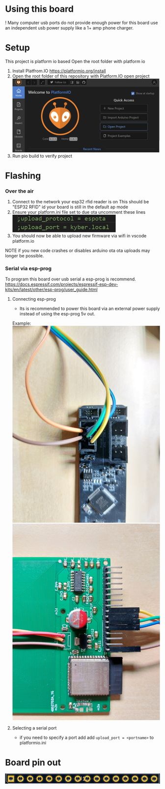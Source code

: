 # Using this board
! Many computer usb ports do not provide enough power for this board use an independent usb power supply like a 1+ amp phone charger.

# Setup
This project is platform io based
Open the root folder with platform io
1. Install Platfrom.IO https://platformio.org/install
2. Open the root folder of this repository with Platform.IO open project
![pinout](images/pio-open.png)
3. Run pio build to verify project

# Flashing
### Over the air
1. Connect to the network your esp32 rfid reader is on
   This should be "ESP32 RFID" id your board is still in the default ap mode
2. Ensure your platform.ini file set to due ota
   uncomment these lines ![pio pta config](images/platformio-ota-settings.png)
3. You should now be able to upload new firmware via wifi in vscode platform.io

NOTE if you new code crashes or disables arduino ota ota uploads may longer be possible.

### Serial via esp-prog
To program this board over usb serial a esp-prog is recommend. https://docs.espressif.com/projects/espressif-esp-dev-kits/en/latest/other/esp-prog/user_guide.html

1. Connecting esp-prog
    + Its is recommended to power this board via an external power supply instead of using the esp-prog 5v out. 

    Example: 
![esp-prog side](images/esp-prog.jpg)
![esp32 RFID side](images/esp-prog-to-board.jpg)

2. Selecting a serial port 
    + if you need to specify a port add add `upload_port = <portname>` to platformio.ini

# Board pin out
![pinout](images/pinout.png)